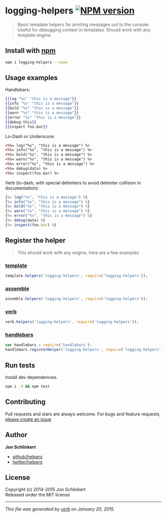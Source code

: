 # logging-helpers [![NPM version](https://badge.fury.io/js/logging-helpers.svg)](http://badge.fury.io/js/logging-helpers)

> Basic template helpers for printing messages out to the console. Useful for debugging context in templates. Should work with any template engine.


## Install with [npm](npmjs.org)

```bash
npm i logging-helpers --save
```


## Usage examples

Handlebars:

```handlebars
{{log "%s" "this is a message"}}
{{info "%s" "this is a message"}}
{{bold "%s" "this is a message"}}
{{warn "%s" "this is a message"}}
{{error "%s" "this is a message"}}
{{debug this}}
{{inspect foo.bar}}
```

Lo-Dash or Underscore:

```html
<%%= log("%s", "this is a message") %>
<%%= info("%s", "this is a message") %>
<%%= bold("%s", "this is a message") %>
<%%= warn("%s", "this is a message") %>
<%%= error("%s", "this is a message") %>
<%%= debug(data) %>
<%%= inspect(foo.bar) %>
```

Verb (lo-dash, with special delimiters to avoid delimiter collision in documentation):

```js
{%= log("%s", "this is a message") %}
{%= info("%s", "this is a message") %}
{%= bold("%s", "this is a message") %}
{%= warn("%s", "this is a message") %}
{%= error("%s", "this is a message") %}
{%= debug(data) %}
{%= inspect(foo.bar) %}
```


## Register the helper

> This should work with any engine, here are a few examples

### [template](https://github.com/jonschlinkert/template)

```js
template.helpers('logging-helpers', require('logging-helpers'));
```

### [assemble](https://github.com/assemble/assemble)

```js
assemble.helpers('logging-helpers', require('logging-helpers'));
```

### [verb](https://github.com/jonschlinkert/verb)

```js
verb.helpers('logging-helpers', require('logging-helpers'));
```

### [handlebars](https://github.com/wycats/handlebars.js/)

```js
var handlebars = require('handlebars');
handlebars.registerHelper('logging-helpers', require('logging-helpers'));
```


## Run tests

Install dev dependencies.

```bash
npm i -d && npm test
```

## Contributing
Pull requests and stars are always welcome. For bugs and feature requests, [please create an issue](https://github.com/helpers/logging-helpers/issues)

## Author

**Jon Schlinkert**
 
+ [github/helpers](https://github.com/helpers)
+ [twitter/helpers](http://twitter.com/helpers) 

## License
Copyright (c) 2014-2015 Jon Schlinkert  
Released under the MIT license

***

_This file was generated by [verb](https://github.com/assemble/verb) on January 20, 2015._
